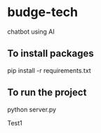 # budge-tech
chatbot using AI

## To install packages
pip install -r requirements.txt

## To run the project 
python server.py

Test1
